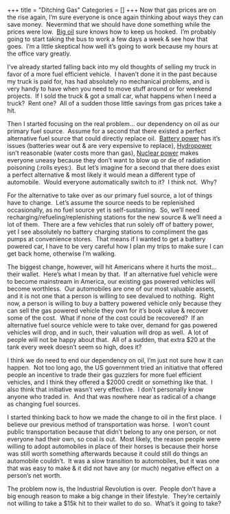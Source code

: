 +++
title = "Ditching Gas"
Categories = []
+++
Now that gas prices are on the rise again, I&#8217;m sure everyone is once again thinking about ways they can save money.  Nevermind that we should have done something while the prices were low.  <a class="zem_slink" title="Supermajor" rel="wikipedia" href="http://en.wikipedia.org/wiki/Supermajor">Big oil</a> sure knows how to keep us hooked.  I&#8217;m probably going to start taking the bus to work a few days a week & see how that goes.  I&#8217;m a little skeptical how well it&#8217;s going to work because my hours at the office vary greatly.

<!--more-->

I&#8217;ve already started falling back into my old thoughts of selling my truck in favor of a more fuel efficient vehicle.  I haven&#8217;t done it in the past because my truck is paid for, has had absolutely no mechanical problems, and is very handy to have when you need to move stuff around or for weekend projects.  If I sold the truck & got a small car, what happens when I need a truck?  Rent one?  All of a sudden those little savings from gas prices take a hit.

Then I started focusing on the real problem&#8230; our dependency on oil as our primary fuel source.  Assume for a second that there existed a perfect alternative fuel source that could directly replace oil.  <a class="zem_slink" title="Battery (electricity)" rel="wikipedia" href="http://en.wikipedia.org/wiki/Battery_%28electricity%29">Battery power</a> has it&#8217;s issues (batteries wear out & are very expensive to replace), <a class="zem_slink" title="Hydropower" rel="wikipedia" href="http://en.wikipedia.org/wiki/Hydropower">Hydropower</a> isn&#8217;t reasonable (water costs more than gas), <a class="zem_slink" title="Nuclear power" rel="wikipedia" href="http://en.wikipedia.org/wiki/Nuclear_power">Nuclear power</a> makes everyone uneasy because they don&#8217;t want to blow up or die of radiation poisoning (:rolls eyes:).  But let&#8217;s imagine for a second that there does exist a perfect alternative & most likely it would mean a different type of automobile.  Would everyone automatically switch to it?  I think not.  Why?

For the alternative to take over as our primary fuel source, a lot of things have to change.  Let&#8217;s assume the source needs to be replenished occasionally, as no fuel source yet is self-sustaining.  So, we&#8217;ll need recharging/refueling/replenishing stations for the new source & we&#8217;ll need a lot of them.  There are a few vehicles that run solely off of battery power, yet I see absolutely no battery charging stations to compliment the gas pumps at convenience stores.  That means if I wanted to get a battery powered car, I have to be very careful how I plan my trips to make sure I can get back home, otherwise I&#8217;m walking.

The biggest change, however, will hit Americans where it hurts the most&#8230; their wallet.  Here&#8217;s what I mean by that.  If an alternative fuel vehicle were to become mainstream in America, our existing gas powered vehicles will become worthless.  Our automobiles are one of our most valuable assets, and it is not one that a person is willing to see devalued to nothing.  Right now, a person is willing to buy a battery powered vehicle only because they can sell the gas powered vehicle they own for it&#8217;s book value & recover some of the cost.  What if none of the cost could be recovered?  If an alternative fuel source vehicle were to take over, demand for gas powered vehicles will drop, and in such, their valuation will drop as well.  A lot of people will not be happy about that.  All of a sudden, that extra $20 at the tank every week doesn&#8217;t seem so high, does it?

I think we do need to end our dependency on oil, I&#8217;m just not sure how it can happen.  Not too long ago, the US government tried an initiative that offered people an incentive to trade their gas guzzlers for more fuel efficient vehicles, and I think they offered a $2000 credit or something like that.  I also think that initiative wasn&#8217;t very effective.  I don&#8217;t personally know anyone who traded in.  And that was nowhere near as radical of a change as changing fuel sources.

I started thinking back to how we made the change to oil in the first place.  I believe our previous method of transportation was horse.  I won&#8217;t count public transportation because that didn&#8217;t belong to any one person, or not everyone had their own, so coal is out.  Most likely, the reason people were willing to adopt automobiles in place of their horses is because their horse was still worth something afterwards because it could still do things an automobile couldn&#8217;t.  It was a slow transition to automobiles, but it was one that was easy to make & it did not have any (or much) negative effect on  a person&#8217;s net worth.

The problem now is, the Industrial Revolution is over.  People don&#8217;t have a big enough reason to make a big change in their lifestyle.  They&#8217;re certainly not willing to take a $15k hit to their wallet to do so.  What&#8217;s it going to take?
